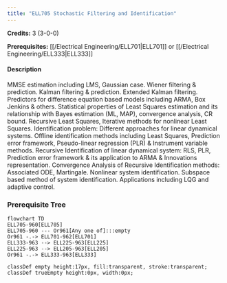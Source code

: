 ```yaml
---
title: "ELL705 Stochastic Filtering and Identification"
---
```

**Credits:** 3 (3-0-0)

**Prerequisites:** [[/Electrical Engineering/ELL701|ELL701]] or [[/Electrical Engineering/ELL333|ELL333]]

#### Description
MMSE estimation including LMS, Gaussian case. Wiener filtering & prediction. Kalman filtering & prediction. Extended Kalman filtering. Predictors for difference equation based models including ARMA, Box Jenkins & others. Statistical properties of Least Squares estimation and its relationship with Bayes estimation (ML, MAP), convergence analysis, CR bound. Recursive Least Squares, Iterative methods for nonlinear Least Squares. Identification problem: Different approaches for linear dynamical systems. Offline identification methods including Least Squares, Prediction error framework, Pseudo-linear regression (PLR) & Instrument variable methods. Recursive Identification of linear dynamical system: RLS, PLR, Prediction error framework & its application to ARMA & Innovations representation. Convergence Analysis of Recursive Identification methods: Associated ODE, Martingale. Nonlinear system identification. Subspace based method of system identification. Applications including LQG and adaptive control.

### Prerequisite Tree

```mermaid
flowchart TD
ELL705-960[ELL705]
ELL705-960 --- Or961[Any one of]:::empty
Or961 -.-> ELL701-962[ELL701]
ELL333-963 --> ELL225-963[ELL225]
ELL225-963 --> ELL205-963[ELL205]
Or961 -.-> ELL333-963[ELL333]

classDef empty height:17px, fill:transparent, stroke:transparent;
classDef trueEmpty height:0px, width:0px;
```